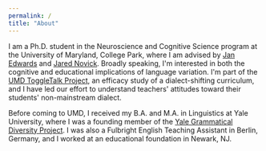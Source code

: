 ```yaml
---
permalink: /
title: "About"
---
```


I am a Ph.D. student in the Neuroscience and Cognitive Science program at the University of Maryland, College Park, where I am advised by [Jan Edwards](https://hesp.umd.edu/facultyprofile/edwards/jan) and [Jared Novick](https://hesp.umd.edu/facultyprofile/novick/jared). 
Broadly speaking, I'm interested in both the cognitive and educational implications of language variation.
I'm part of the [UMD ToggleTalk Project](https://learningtotalk.umd.edu/toggletalk/), an efficacy study of a dialect-shifting curriculum, and I have led our effort to understand teachers' attitudes toward their students' non-mainstream dialect.

Before coming to UMD, I received my B.A. and M.A. in Linguistics at Yale University, where I was a founding member of the [Yale Grammatical Diversity Project](https://ygdp.yale.edu/). I was also a Fulbright English Teaching Assistant in Berlin, Germany, and I worked at an educational foundation in Newark, NJ.
